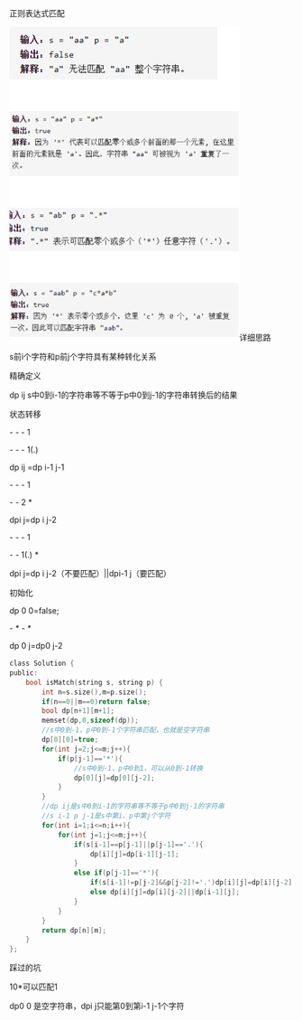 正则表达式匹配

![img](image/1627222577778.png)详细思路

s前i个字符和p前j个字符具有某种转化关系

精确定义

dp ij s中0到i-1的字符串等不等于p中0到j-1的字符串转换后的结果

状态转移

\- - - 1

\- - - 1(.)

dp ij =dp i-1 j-1

\- - - 1

\- - 2 *

dpi j=dp i j-2

\- - -    1

\- - 1(.)  *

dpi j=dp i j-2（不要匹配）||dpi-1 j（要匹配）

初始化

dp 0 0=false;

\- * - *

dp 0 j=dp0 j-2

```c
class Solution {
public:
    bool isMatch(string s, string p) {
        int n=s.size(),m=p.size();
        if(n==0||m==0)return false;
        bool dp[n+1][m+1];
        memset(dp,0,sizeof(dp));
        //s中0到-1，p中0到-1个字符串匹配，也就是空字符串
        dp[0][0]=true;
        for(int j=2;j<=m;j++){
            if(p[j-1]=='*'){
                //s中0到-1，p中0到1，可以从0到-1转换
                dp[0][j]=dp[0][j-2];
            }
        }
        //dp ij是s中0到i-1的字符串等不等于p中0到j-1的字符串
        //s i-1 p j-1是s中第i、p中第j个字符
        for(int i=1;i<=n;i++){
            for(int j=1;j<=m;j++){
                if(s[i-1]==p[j-1]||p[j-1]=='.'){
                    dp[i][j]=dp[i-1][j-1];
                }
                else if(p[j-1]=='*'){
                    if(s[i-1]!=p[j-2]&&p[j-2]!='.')dp[i][j]=dp[i][j-2];
                    else dp[i][j]=dp[i][j-2]||dp[i-1][j];
                }
            }
        }
        return dp[n][m];
    }
};
```


踩过的坑

10*可以匹配1

dp0 0 是空字符串，dpi j只能第0到第i-1 j-1个字符
